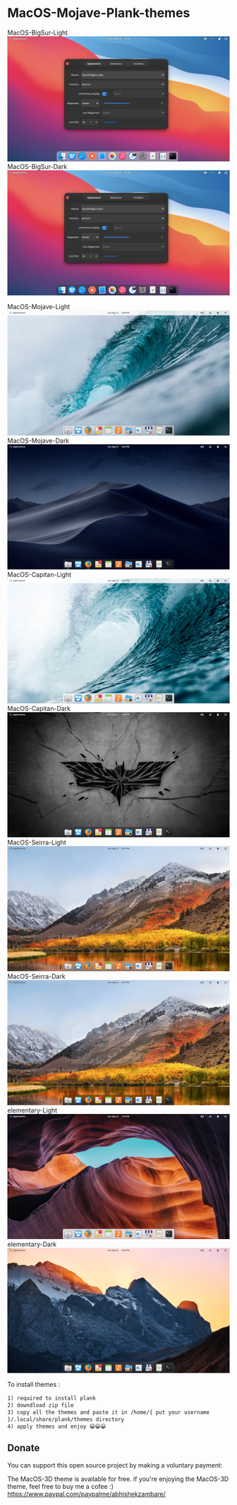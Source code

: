 # MacOS-Mojave-Plank-themes

MacOS-BigSur-Light
![First Screenshot](https://raw.githubusercontent.com/Macintosh98/MacOS-Mojave-Plank-themes/master/preview/1.png)
MacOS-BigSur-Dark
![Second Screenshot](https://raw.githubusercontent.com/Macintosh98/MacOS-Mojave-Plank-themes/master/preview/2.png)

MacOS-Mojave-Light
![First Screenshot](https://raw.githubusercontent.com/Macintosh98/MacOS-Mojave-Plank-themes/master/preview/MacOS-Mojave-Ligth.png)
MacOS-Mojave-Dark
![Second Screenshot](https://raw.githubusercontent.com/Macintosh98/MacOS-Mojave-Plank-themes/master/preview/MacOS-Mojave-Dark.png)
MacOS-Capitan-Light
![Third Screenshot](https://raw.githubusercontent.com/Macintosh98/MacOS-Mojave-Plank-themes/master/preview/MacOS-Capitan-Light.png)
MacOS-Capitan-Dark
![Fourth Screenshot](https://raw.githubusercontent.com/Macintosh98/MacOS-Mojave-Plank-themes/master/preview/MacOS-Capitan-Dark.png)
MacOS-Seirra-Light
![Fifth Screenshot](https://raw.githubusercontent.com/Macintosh98/MacOS-Mojave-Plank-themes/master/preview/MacOS-Seirra-Light.png)
MacOS-Seirra-Dark
![Sixth Screenshot](https://raw.githubusercontent.com/Macintosh98/MacOS-Mojave-Plank-themes/master/preview/MacOS-Seirra-Dark.png)
elementary-Light
![Seventh Screenshot](https://raw.githubusercontent.com/Macintosh98/MacOS-Mojave-Plank-themes/master/preview/elementary-Light.png)
elementary-Dark
![Eighth Screenshot](https://raw.githubusercontent.com/Macintosh98/MacOS-Mojave-Plank-themes/master/preview/elementary-Dark.png)


To install themes :

    1) required to install plank
    2) downdload zip file
    3) copy all the themes and paste it in /home/{ put your username }/.local/share/plank/themes directory
    4) apply themes and enjoy 😀😀😀
    
 ## Donate

You can support this open source project by making a voluntary payment:

The MacOS-3D theme is available for free. if you're enjoying the MacOS-3D theme, feel free to buy me a cofee :) https://www.paypal.com/paypalme/abhishekzambare/
